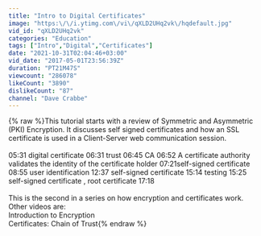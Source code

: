 ```yaml
---
title: "Intro to Digital Certificates"
image: "https:\/\/i.ytimg.com\/vi\/qXLD2UHq2vk\/hqdefault.jpg"
vid_id: "qXLD2UHq2vk"
categories: "Education"
tags: ["Intro","Digital","Certificates"]
date: "2021-10-31T02:04:46+03:00"
vid_date: "2017-05-01T23:56:39Z"
duration: "PT21M47S"
viewcount: "286078"
likeCount: "3890"
dislikeCount: "87"
channel: "Dave Crabbe"
---
```

{% raw %}This tutorial starts with a review of Symmetric and Asymmetric (PKI) Encryption. It discusses self signed certificates and how an SSL certificate is used in a Client-Server web communication session.<br /><br />05:31 digital certificate 06:31 trust 06:45 CA 06:52 A certificate authority validates the identity of the certificate holder 07:21self-signed certificate 08:55 user identification  12:37 self-signed certificate 15:14 testing 15:25  self-signed certificate , root certificate 17:18<br /><br />This is the second in a series on how encryption and certificates work. Other videos are:<br />  Introduction to Encryption<br />  Certificates: Chain of Trust{% endraw %}
